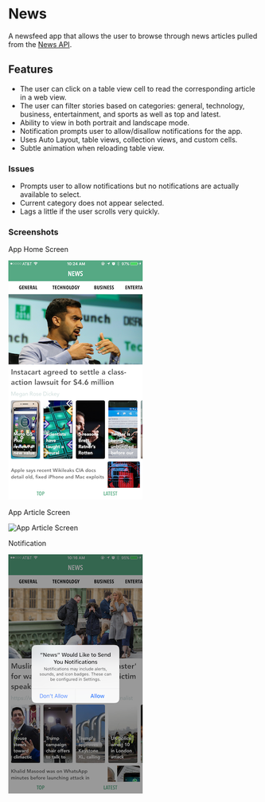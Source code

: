 # News
A newsfeed app that allows the user to browse through news articles pulled from the [News API](https://newsapi.org/).

## Features
* The user can click on a table view cell to read the corresponding article in a web view.
* The user can filter stories based on categories: general, technology, business, entertainment, and sports as well as top and latest.
* Ability to view in both portrait and landscape mode.
* Notification prompts user to allow/disallow notifications for the app.
* Uses Auto Layout, table views, collection views, and custom cells.
* Subtle animation when reloading table view.

### Issues
* Prompts user to allow notifications but no notifications are actually available to select.
* Current category does not appear selected.
* Lags a little if the user scrolls very quickly.

### Screenshots
App Home Screen

![App Home Screen](readmeImages/NewsAppHomeScreen.png)

App Article Screen

![App Article Screen](readmeImages/NewsAppArticleScreen.png)

Notification

![Notification Permissions](readmeImages/NewsAppNotification.png)
